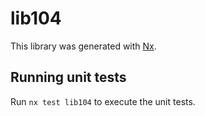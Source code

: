 # lib104

This library was generated with [Nx](https://nx.dev).

## Running unit tests

Run `nx test lib104` to execute the unit tests.
